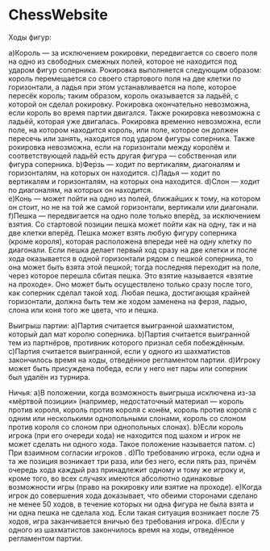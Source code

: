 # ChessWebsite
Ходы фигур:
   
   a)Король — за исключением рокировки, передвигается со своего поля на одно из свободных смежных полей, которое не находится под ударом фигур соперника. Рокировка выполняется следующим образом: король перемещается со своего стартового поля на две клетки по горизонтали, а ладья при этом устанавливается на поле, которое пересёк король; таким образом, король оказывается за ладьёй, с которой он сделал рокировку. Рокировка окончательно невозможна, если король во время партии двигался. Также рокировка невозможна с ладьёй, которая уже двигалась. Рокировка временно невозможна, если поле, на котором находится король, или поле, которое он должен пересечь или занять, находится под ударом фигуры соперника. Также рокировка невозможна, если на горизонтали между королём и соответствующей ладьёй есть другая фигура — собственная или фигура соперника.
   b)Ферзь — ходит по вертикалям, диагоналям и горизонталям, на которых он находится.
   c)Ладья — ходит по вертикалям и горизонталям, на которых она находится.
   d)Слон — ходит по диагоналям, на которых он находится.    
   e)Конь — может пойти на одно из полей, ближайших к тому, на котором он стоит, но не на той же самой горизонтали, вертикали или диагонали.
   f)Пешка — передвигается на одно поле только вперёд, за исключением взятия. Со стартовой позиции пешка может пойти как на одну, так и на две клетки вперёд. Пешка может взять любую фигуру соперника (кроме короля), которая расположена впереди неё на одну клетку по диагонали. Если пешка делает первый ход сразу на две клетки и после хода оказывается в одной горизонтали рядом с пешкой соперника, то она может быть взята этой пешкой; тогда последняя переходит на поле, через которое перешла сбитая пешка. Это взятие называется «взятие на проходе». Оно может быть осуществлено только сразу после того, как соперник сделал такой ход. Любая пешка, достигающая крайней горизонтали, должна быть тем же ходом заменена на ферзя, ладью, слона или коня того же цвета, что и пешка.

Выигрыш партии:
    a)Партия считается выигранной шахматистом, который дал мат королю соперника.
    b)Партия считается выигранной тем из партнёров, противник которого признал себя побеждённым.
    c)Партия считается выигранной, если у одного из шахматистов закончилось время на ходы, отведённое регламентом партии.
    d)Игроку может быть присуждена победа, если у него нет пары или соперник был удалён из турнира.

Ничья:
    a)В положении, когда возможность выигрыша исключена из-за «мёртвой позиции» (например, недостаточный материал — король против короля, король против короля с конём, король против короля с одним или несколькими однопольными слонами, король со слоном против короля со слоном при однопольных слонах).
    b)Если король игрока (при его очереди хода) не находится под шахом и игрок не может сделать ни одного хода. Такое положение называется патом.
    c) При взаимном согласии игроков .
    d)По требованию игрока, если одна и та же позиция возникает три раза, или без него, если пять раз, причём очередь хода каждый раз принадлежит одному и тому же игроку и, кроме того, во всех случаях имеются абсолютно одинаковые возможности игры (право на рокировку или взятие на проходе).
    e)Когда игрок до совершения хода доказывает, что обеими сторонами сделано не менее 50 ходов, в течение которых ни одна фигура не была взята и ни одна пешка не сделала ход.  Если такая ситуация возникает после 75 ходов, игра заканчивается вничью без требования игрока.
    d)Если у одного из шахматистов закончилось время на ходы, отведённое регламентом партии.
